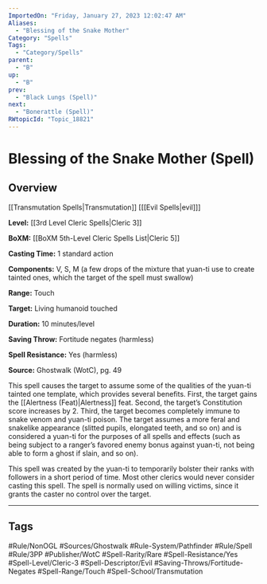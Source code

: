 ```yaml
---
ImportedOn: "Friday, January 27, 2023 12:02:47 AM"
Aliases:
  - "Blessing of the Snake Mother"
Category: "Spells"
Tags:
  - "Category/Spells"
parent:
  - "B"
up:
  - "B"
prev:
  - "Black Lungs (Spell)"
next:
  - "Bonerattle (Spell)"
RWtopicId: "Topic_18821"
---
```

# Blessing of the Snake Mother (Spell)
## Overview
[[Transmutation Spells|Transmutation]] \[[[Evil Spells|evil]]]

**Level:** [[3rd Level Cleric Spells|Cleric 3]]

**BoXM:** [[BoXM 5th-Level Cleric Spells List|Cleric 5]]

**Casting Time:** 1 standard action

**Components:** V, S, M (a few drops of the mixture that yuan-ti use to create tainted ones, which the target of the spell must swallow)

**Range:** Touch

**Target:** Living humanoid touched

**Duration:** 10 minutes/level

**Saving Throw:** Fortitude negates (harmless)

**Spell Resistance:** Yes (harmless)

**Source:** Ghostwalk (WotC), pg. 49

This spell causes the target to assume some of the qualities of the yuan-ti tainted one template, which provides several benefits. First, the target gains the [[Alertness (Feat)|Alertness]] feat. Second, the target’s Constitution score increases by 2. Third, the target becomes completely immune to snake venom and yuan-ti poison. The target assumes a more feral and snakelike appearance (slitted pupils, elongated teeth, and so on) and is considered a yuan-ti for the purposes of all spells and effects (such as being subject to a ranger’s favored enemy bonus against yuan-ti, not being able to form a ghost if slain, and so on).

This spell was created by the yuan-ti to temporarily bolster their ranks with followers in a short period of time. Most other clerics would never consider casting this spell. The spell is normally used on willing victims, since it grants the caster no control over the target.


---
## Tags
#Rule/NonOGL #Sources/Ghostwalk #Rule-System/Pathfinder #Rule/Spell #Rule/3PP #Publisher/WotC #Spell-Rarity/Rare #Spell-Resistance/Yes #Spell-Level/Cleric-3 #Spell-Descriptor/Evil #Saving-Throws/Fortitude-Negates #Spell-Range/Touch #Spell-School/Transmutation

